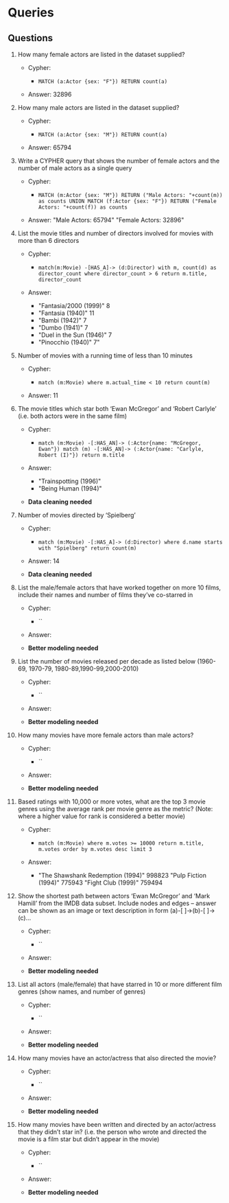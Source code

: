 # Queries

## Questions
1. How many female actors are listed in the dataset supplied?

    - Cypher:
        - `MATCH (a:Actor {sex: "F"}) RETURN count(a)`
        
    - Answer: 32896
        
2. How many male actors are listed in the dataset supplied?

    - Cypher:
        - `MATCH (a:Actor {sex: "M"}) RETURN count(a)`
        
    - Answer: 65794 

3. Write a CYPHER query that shows the number of female actors and the number of male actors as a single query

    - Cypher:
        - `MATCH (m:Actor {sex: "M"})
        RETURN ("Male Actors: "+count(m)) as counts
        UNION
        MATCH (f:Actor {sex: "F"})
        RETURN ("Female Actors: "+count(f)) as counts`
        
    - Answer: "Male Actors: 65794" "Female Actors: 32896"

4. List the movie titles and number of directors involved for movies with more than 6 directors

    - Cypher:
        - `match(m:Movie) -[HAS_A]-> (d:Director)
        with m, count(d) as director_count
        where director_count > 6
        return m.title, director_count`
        
    - Answer: 
        - "Fantasia/2000 (1999)"	8
        - "Fantasia (1940)"	11
        - "Bambi (1942)"	7
        - "Dumbo (1941)"	7
        - "Duel in the Sun (1946)"	7
        - "Pinocchio (1940)"	7"

5. Number of movies with a running time of less than 10 minutes

    - Cypher:
        - `match (m:Movie)
        where m.actual_time < 10
        return count(m)`
        
    - Answer: 11

6. The movie titles which star both ‘Ewan McGregor’ and ‘Robert Carlyle’ (i.e. both actors were in the same film)

    - Cypher:
        - `match (m:Movie) -[:HAS_AN]-> (:Actor{name: "McGregor, Ewan"})
        match (m) -[:HAS_AN]-> (:Actor{name: "Carlyle, Robert (I)"})
        return m.title`
        
    - Answer: 
        - "Trainspotting (1996)"
        - "Being Human (1994)"
    
    - **Data cleaning needed**

7. Number of movies directed by ‘Spielberg’
    
    - Cypher:
        - `match (m:Movie) -[:HAS_A]-> (d:Director)
        where d.name starts with "Spielberg"
        return count(m)`
        
    - Answer: 14
    
    - **Data cleaning needed**

8. List the male/female actors that have worked together on more 10 films, include their names and number of films they’ve co-starred in

    - Cypher:
        - ``
     
    - Answer:
    
    - **Better modeling needed**

9. List the number of movies released per decade as listed below (1960-69, 1970-79, 1980-89,1990-99,2000-2010)

    - Cypher:
        - ``
     
    - Answer:
    
    - **Better modeling needed**

10. How many movies have more female actors than male actors?

    - Cypher:
        - ``
     
    - Answer:
    
    - **Better modeling needed**

11. Based ratings with 10,000 or more votes, what are the top 3 movie genres using the average rank per movie genre as the metric? (Note: where a higher value for rank is considered a better movie)

    - Cypher:
        - `match (m:Movie)
        where m.votes >= 10000
        return m.title, m.votes order by m.votes desc limit 3`
        
    - Answer:
        - "The Shawshank Redemption (1994)"	998823
        "Pulp Fiction (1994)"	775943
        "Fight Club (1999)"	759494

12. Show the shortest path between actors ‘Ewan McGregor’ and ‘Mark Hamill’ from the IMDB data subset. Include nodes and edges – answer can be shown as an image or text description in form (a)-[ ]->(b)-[ ]-> (c)…

    - Cypher:
        - ``
     
    - Answer:
    
    - **Better modeling needed**

13. List all actors (male/female) that have starred in 10 or more different film genres (show names, and number of genres)

    - Cypher:
        - ``
     
    - Answer:
    
    - **Better modeling needed**

14. How many movies have an actor/actress that also directed the movie?

    - Cypher:
        - ``
     
    - Answer:
    
    - **Better modeling needed**

15. How many movies have been written and directed by an actor/actress that they didn’t star in? (i.e. the person who wrote and directed the movie is a film star but didn’t appear in the movie)
    
    - Cypher:
        - ``
     
    - Answer:
    
    - **Better modeling needed**